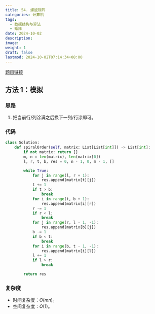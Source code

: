 ```yaml
---
title: 54. 螺旋矩阵
categories: 计算机
tags:
  - 数据结构与算法
  - 矩阵
date: 2024-10-02
description: 
image: 
weight: 1
draft: false
lastmod: 2024-10-02T07:14:34+08:00
---
```

[题目链接](https://leetcode.cn/problems/spiral-matrix/description/?envType=study-plan-v2&envId=top-100-liked)

## 方法 1：模拟

### 思路

1. 把当前行/列涂满之后换下一列/行涂即可。

### 代码

```python
class Solution:
    def spiralOrder(self, matrix: List[List[int]]) -> List[int]:
        if not matrix: return []
        m, n = len(matrix), len(matrix[0])
        l, r, t, b, res = 0, n - 1, 0, m - 1, []

        while True:
            for j in range(l, r + 1):
                res.append(matrix[t][j])
            t += 1
            if t > b:
                break
            for i in range(t, b + 1):
                res.append(matrix[i][r])
            r -= 1
            if r < l:
                break
            for j in range(r, l - 1, -1):
                res.append(matrix[b][j])
            b -= 1
            if b < t:
                break
            for i in range(b, t - 1, -1):
                res.append(matrix[i][l])
            l += 1
            if l > r:
                break

        return res
```

### 复杂度
- 时间复杂度：$O(m n)$。
- 空间复杂度：$O(1)$。


